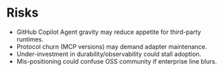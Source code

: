 # Risks
- GitHub Copilot Agent gravity may reduce appetite for third-party runtimes.
- Protocol churn (MCP versions) may demand adapter maintenance.
- Under-investment in durability/observability could stall adoption.
- Mis-positioning could confuse OSS community if enterprise line blurs.
